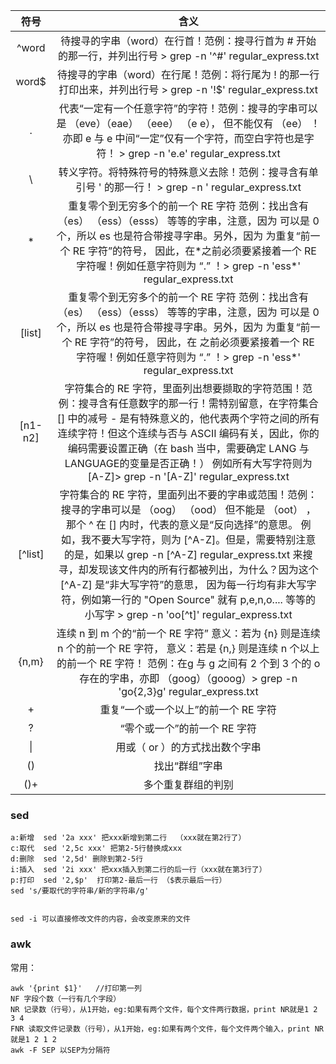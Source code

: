 | 符号 | 含义  |
| :--:  |:--:|
|  ^word  | 待搜寻的字串（word）在行首！范例：搜寻行首为 # 开始的那一行，并列出行号 > grep -n '^#' regular_express.txt  |
|  word$  | 待搜寻的字串（word）在行尾！范例：将行尾为 ! 的那一行打印出来，并列出行号 > grep -n '!$' regular_express.txt  |
|   .     | 代表“一定有一个任意字符”的字符！范例：搜寻的字串可以是 （eve）（eae） （eee） （e e）， 但不能仅有 （ee） ！亦即 e 与 e 中间“一定”仅有一个字符，而空白字符也是字符！ > grep -n 'e.e' regular_express.txt
|   \     | 转义字符。将特殊符号的特殊意义去除！范例：搜寻含有单引号 ' 的那一行！ > grep -n \' regular_express.txt  |
|   *     | 重复零个到无穷多个的前一个 RE 字符 范例：找出含有 （es） （ess）（esss） 等等的字串，注意，因为 可以是 0 个，所以 es 也是符合带搜寻字串。另外，因为 为重复“前一个 RE 字符”的符号， 因此，在\*之前必须要紧接着一个 RE 字符喔！例如任意字符则为 “.” ！> grep -n 'ess*' regular_express.txt
| [list]  | 重复零个到无穷多个的前一个 RE 字符 范例：找出含有 （es） （ess）（esss） 等等的字串，注意，因为 可以是 0 个，所以 es 也是符合带搜寻字串。另外，因为 为重复“前一个 RE 字符”的符号， 因此，在 之前必须要紧接着一个 RE 字符喔！例如任意字符则为 “.” ！> grep -n 'ess*' regular_express.txt
| [n1-n2] | 字符集合的 RE 字符，里面列出想要撷取的字符范围！范例：搜寻含有任意数字的那一行！需特别留意，在字符集合 [] 中的减号 - 是有特殊意义的，他代表两个字符之间的所有连续字符！但这个连续与否与 ASCII 编码有关，因此，你的编码需要设置正确（在 bash 当中，需要确定 LANG 与 LANGUAGE的变量是否正确！） 例如所有大写字符则为 [A-Z]> grep -n '[A-Z]' regular_express.txt
| [^list] | 字符集合的 RE 字符，里面列出不要的字串或范围！范例：搜寻的字串可以是 （oog） （ood） 但不能是 （oot） ，那个 ^ 在 [] 内时，代表的意义是“反向选择”的意思。 例如，我不要大写字符，则为 [^A-Z]。但是，需要特别注意的是，如果以 grep -n [^A-Z] regular_express.txt 来搜寻，却发现该文件内的所有行都被列出，为什么？因为这个 [^A-Z] 是“非大写字符”的意思， 因为每一行均有非大写字符，例如第一行的 "Open Source" 就有 p,e,n,o.... 等等的小写字 > grep -n 'oo[^t]' regular_express.txt
| {n,m} | 连续 n 到 m 个的“前一个 RE 字符” 意义：若为 {n} 则是连续 n 个的前一个 RE 字符， 意义：若是 {n,} 则是连续 n 个以上的前一个 RE 字符！ 范例：在g 与 g 之间有 2 个到 3 个的 o 存在的字串，亦即 （goog）（gooog）> grep -n 'go\{2,3\}g' regular_express.txt
|   +   | 重复“一个或一个以上”的前一个 RE 字符 |
|   ?   | “零个或一个”的前一个 RE 字符  |
|   \|  | 用或（ or ）的方式找出数个字串 |
|  ()   | 找出“群组”字串           |
|  ()+  | 多个重复群组的判别        |

### sed  

```
a:新增  sed '2a xxx' 把xxx新增到第二行  （xxx就在第2行了）  
c:取代  sed '2,5c xxx' 把第2-5行替换成xxx  
d:删除  sed '2,5d' 删除到第2-5行
i:插入  sed '2i xxx' 把xxx插入到第二行的后一行（xxx就在第3行了）  
p:打印  sed '2,$p'  打印第2-最后一行 （$表示最后一行）
sed 's/要取代的字符串/新的字符串/g'


sed -i 可以直接修改文件的内容，会改变原来的文件
```

### awk

常用： 
```
awk '{print $1}'   //打印第一列
NF 字段个数（一行有几个字段）
NR 记录数（行号），从1开始，eg:如果有两个文件，每个文件两行数据，print NR就是1 2 3 4
FNR 读取文件记录数（行号），从1开始，eg:如果有两个文件，每个文件两个输入，print NR就是1 2 1 2
awk -F SEP 以SEP为分隔符

```